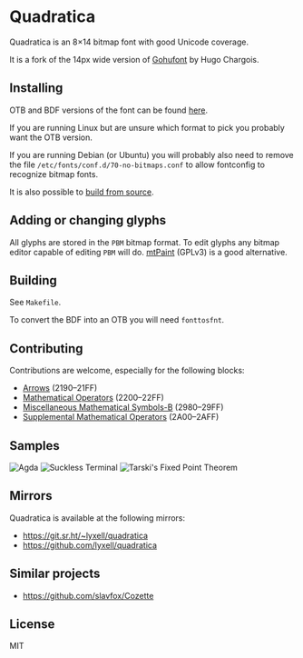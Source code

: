 # Quadratica

Quadratica is an 8×14 bitmap font with good Unicode coverage.

It is a fork of the 14px wide version of [Gohufont](https://font.gohu.org/) by
Hugo Chargois.

## Installing

OTB and BDF versions of the font can be found
[here](https://github.com/lyxell/quadratica/releases).

If you are running Linux but are unsure which format to pick you probably
want the OTB version.

If you are running Debian (or Ubuntu) you will probably also need to remove
the file `/etc/fonts/conf.d/70-no-bitmaps.conf` to allow fontconfig to
recognize bitmap fonts.

It is also possible to [build from source](#building).

## Adding or changing glyphs

All glyphs are stored in the `PBM` bitmap format. To edit glyphs
any bitmap editor capable of editing `PBM` will do.
[mtPaint](http://mtpaint.sourceforge.net/) (GPLv3) is a good alternative.

## Building

See `Makefile`.

To convert the BDF into an OTB you will need `fonttosfnt`.

## Contributing

Contributions are welcome, especially for the following blocks:

* [Arrows](https://en.wikipedia.org/wiki/Arrows_(Unicode_block)) (2190–21FF)
* [Mathematical Operators](https://en.wikipedia.org/wiki/Mathematical_Operators_(Unicode_block)) (2200–22FF)
* [Miscellaneous Mathematical Symbols-B](https://en.wikipedia.org/wiki/Miscellaneous_Mathematical_Symbols-B) (2980–29FF)
* [Supplemental Mathematical Operators](https://en.wikipedia.org/wiki/Supplemental_Mathematical_Operators) (2A00–2AFF)

## Samples

![Agda](https://i.imgur.com/CHct7Cq.png)
![Suckless Terminal](https://i.imgur.com/Z5OhezB.png)
![Tarski's Fixed Point Theorem](https://i.imgur.com/OfrBtkV.png)

## Mirrors

Quadratica is available at the following mirrors:

* https://git.sr.ht/~lyxell/quadratica
* https://github.com/lyxell/quadratica

## Similar projects

* https://github.com/slavfox/Cozette

## License

MIT
